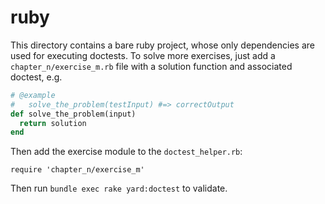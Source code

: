 # ruby

This directory contains a bare ruby project, whose only dependencies are used
for executing doctests. To solve more exercises, just add a
`chapter_n/exercise_m.rb` file with a solution function and associated
doctest, e.g.
```ruby
# @example
#   solve_the_problem(testInput) #=> correctOutput
def solve_the_problem(input)
  return solution
end
```
Then add the exercise module to the `doctest_helper.rb`:
```
require 'chapter_n/exercise_m'
```
Then run `bundle exec rake yard:doctest` to validate.
